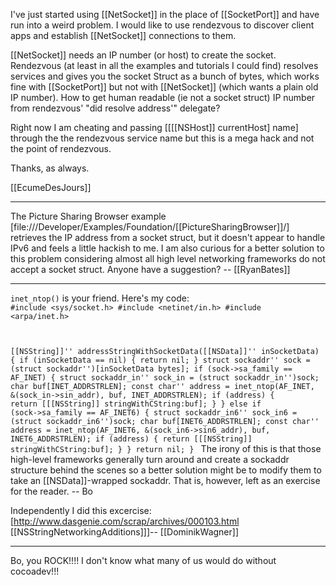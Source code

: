 I've just started using [[NetSocket]] in the place of [[SocketPort]] and have run into a weird problem.  I would like to use rendezvous to discover client apps and establish [[NetSocket]] connections to them.

[[NetSocket]] needs an IP number (or host) to create the socket.  Rendezvous (at least in all the examples and tutorials I could find) resolves services and gives you the socket Struct as a bunch of bytes, which works fine with [[SocketPort]] but not with [[NetSocket]] (which wants a plain old IP number).  How to get human readable (ie not a socket struct) IP number from rendezvous'  "did resolve address'" delegate?

Right now I am cheating and passing [[[[NSHost]] currentHost] name] through the the rendezvous service name but this is a mega hack and not the point of rendezvous.

Thanks, as always.

[[EcumeDesJours]]

----

The Picture Sharing Browser example [file:///Developer/Examples/Foundation/[[PictureSharingBrowser]]/] retrieves the IP address from a socket struct, but it doesn't appear to handle IPv6 and feels a little hackish to me. I am also curious for a better solution to this problem considering almost all high level networking frameworks do not accept a socket struct. Anyone have a suggestion? -- [[RyanBates]]

----

<code>inet_ntop()</code> is your friend.  Here's my code:
<code>
#include <sys/socket.h>
#include <netinet/in.h>
#include <arpa/inet.h>

[[NSString]]'' addressStringWithSocketData([[NSData]]'' inSocketData)
{
	if (inSocketData == nil) {
		return nil;
	}
	struct sockaddr'' sock = (struct sockaddr'')[inSocketData bytes];
	if (sock->sa_family == AF_INET) {
		struct sockaddr_in'' sock_in = (struct sockaddr_in'')sock;
		char buf[INET_ADDRSTRLEN];
		const char'' address = inet_ntop(AF_INET, &(sock_in->sin_addr), buf, INET_ADDRSTRLEN);
		if (address) {
			return [[[NSString]] stringWithCString:buf];
		}
	} else if (sock->sa_family == AF_INET6) {
		struct sockaddr_in6'' sock_in6 = (struct sockaddr_in6'')sock;
		char buf[INET6_ADDRSTRLEN];
		const char'' address = inet_ntop(AF_INET6, &(sock_in6->sin6_addr), buf, INET6_ADDRSTRLEN);
		if (address) {
			return [[[NSString]] stringWithCString:buf];
		}
	}
	return nil;	
}
</code>
The irony of this is that those high-level frameworks generally turn around and create a sockaddr structure behind the scenes so a better solution might be to modify them to take an [[NSData]]-wrapped sockaddr.  That is, however, left as an exercise for the reader.  -- Bo

Independently I did this excercise: [http://www.dasgenie.com/scrap/archives/000103.html [[NSStringNetworkingAdditions]]]-- [[DominikWagner]]

----

Bo, you ROCK!!!!  I don't know what many of us would do without cocoadev!!!